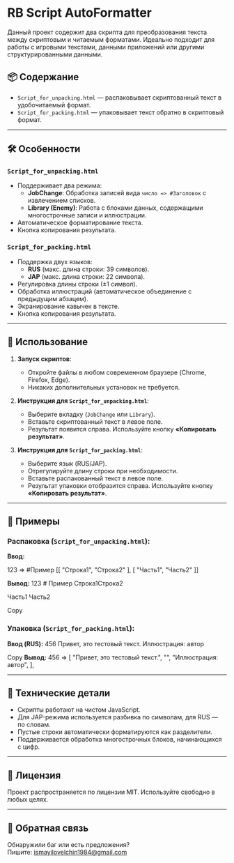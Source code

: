 # RB Script AutoFormatter

Данный проект содержит два скрипта для преобразования текста между скриптовым и читаемым форматами. 
Идеально подходит для работы с игровыми текстами, данными приложений или другими структурированными данными.

## 📦 Содержание
- `Script_for_unpacking.html` — распаковывает скриптованный текст в удобочитаемый формат.
- `Script_for_packing.html` — упаковывает текст обратно в скриптовый формат.

---

## 🛠️ Особенности

### `Script_for_unpacking.html`
- Поддерживает два режима:
  - **JobChange**: Обработка записей вида `число => #Заголовок` с извлечением списков.
  - **Library (Enemy)**: Работа с блоками данных, содержащими многострочные записи и иллюстрации.
- Автоматическое форматирование текста.
- Кнопка копирования результата.

### `Script_for_packing.html`
- Поддержка двух языков:
  - **RUS** (макс. длина строки: 39 символов).
  - **JAP** (макс. длина строки: 22 символа).
- Регулировка длины строки (±1 символ).
- Обработка иллюстраций (автоматическое объединение с предыдущим абзацем).
- Экранирование кавычек в тексте.
- Кнопка копирования результата.

---

## 🚀 Использование

1. **Запуск скриптов**:
   - Откройте файлы в любом современном браузере (Chrome, Firefox, Edge).
   - Никаких дополнительных установок не требуется.

2. **Инструкция для `Script_for_unpacking.html`**:
   - Выберите вкладку (`JobChange` или `Library`).
   - Вставьте скриптованный текст в левое поле.
   - Результат появится справа. Используйте кнопку **«Копировать результат»**.

3. **Инструкция для `Script_for_packing.html`**:
   - Выберите язык (RUS/JAP).
   - Отрегулируйте длину строки при необходимости.
   - Вставьте распакованный текст в левое поле.
   - Результат упаковки отобразится справа. Используйте кнопку **«Копировать результат»**.

---

## 📝 Примеры

### Распаковка (`Script_for_unpacking.html`):
**Ввод:**

123 => #Пример
[[ "Строка1", "Строка2" ], [ "Часть1", "Часть2" ]]

**Вывод:**
123 # Пример
Строка1Строка2

Часть1
Часть2

Copy

### Упаковка (`Script_for_packing.html`):
**Ввод (RUS):**
456
Привет, это тестовый текст.
Иллюстрация: автор

Copy
**Вывод:**
456 => [
"Привет, это тестовый текст.",
"",
"Иллюстрация: автор",
],


---

## 🔧 Технические детали
- Скрипты работают на чистом JavaScript.
- Для JAP-режима используется разбивка по символам, для RUS — по словам.
- Пустые строки автоматически форматируются как разделители.
- Поддерживается обработка многострочных блоков, начинающихся с цифр.

---

## 📜 Лицензия
Проект распространяется по лицензии MIT. Используйте свободно в любых целях.

---

## 📮 Обратная связь
Обнаружили баг или есть предложения?  
Пишите: ismayilovelchin1984@gmail.com
